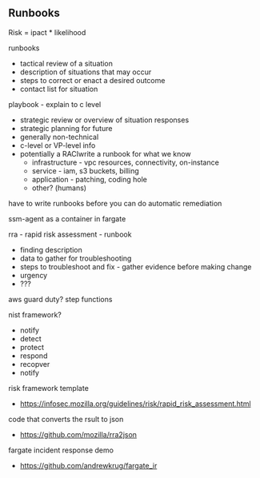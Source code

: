 Runbooks
---

Risk = ipact * likelihood

runbooks
* tactical review of a situation
* description of situations that may occur
* steps to correct or enact a desired outcome
* contact list for situation

playbook - explain to c level
* strategic review or overview of situation responses
* strategic planning for future
* generally non-technical
* c-level or VP-level info
* potentially a RACIwrite a runbook for what we know
  * infrastructure - vpc resources, connectivity, on-instance
  * service - iam, s3 buckets, billing
  * application - patching, coding hole
  * other? (humans)

have to write runbooks before you can do automatic remediation

ssm-agent as a container in fargate

rra - rapid risk assessment - runbook
* finding description
* data to gather for troubleshooting
* steps to troubleshoot and fix - gather evidence before making change
* urgency
* ???

aws guard duty?
step functions

nist framework?
* notify
* detect
* protect
* respond
* recopver
* notify

risk framework template
* https://infosec.mozilla.org/guidelines/risk/rapid_risk_assessment.html

code that converts the rsult to json
* https://github.com/mozilla/rra2json

fargate incident response demo
* https://github.com/andrewkrug/fargate_ir
